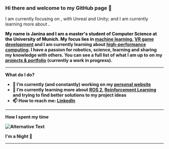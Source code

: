 ### Hi there and welcome to my GitHub page 👋

I am currently focusing on <strong><a href="[Machine Learning](https://github.com/NAME/document-layout-analysis-backend/tree/main)" style="color: black; text-decoration: none;"></a></strong>, <strong><a href="[VR and game development]((https://github.com/NAME/robotics-vr-game)" style="color: black; text-decoration: none;"></a></strong> with Unreal and Unity; and I am currently learning more about <strong><a href="[High Performance Computing]([https://github.com/NAME/document-layout-analysis-backend/tree/main](https://github.com/NAME/High-Performance-Computing-Exercises))" style="color: black; text-decoration: none;">.

My name is Janina and I am a master's student of Computer Science at the University of Munich. My focus lies in [**machine learning**](https://github.com/JaninaMattes/document-layout-analysis-backend/tree/main), [VR game development](https://github.com/JaninaMattes/robotics-vr-game) and I am currently learning about [high-performance computing](https://github.com/JaninaMattes/High-Performance-Computing-Exercises). I have a passion for robotics, science, learning and sharing my knowledge with others. You can see a full list of what I am up to on my [projects & portfolio](https://janinamattes.github.io/#profile) (currently a work in progress).

---

**What do I do?**

- 🔭 I’m currently (and constantly) working on my [personal website](https://janinamattes.github.io/#profile)
- 🌱 I’m currently learning more about [ROS 2](https://github.com/munichmotorsport), [Reinforcement Learning](https://github.com/JaninaMattes/Autonomous-Explorer-Drone) and trying to find better solutions to my project ideas
- 📫 How to reach me: [LinkedIn](https://www.linkedin.com/in/janina-mattes/)

---

**How I spent my time**
<!--START_SECTION:waka-->
<img
  src="https://github.com/janinamattes/janinamattes/blob/main/images/stat.svg"
  alt="Alternative Text"
/>
<!--END_SECTION:waka-->

**I'm a Night 🦉**

---
